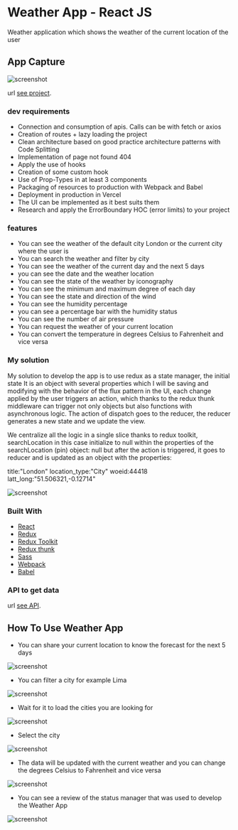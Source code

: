 # Weather App - React JS

Weather application which shows the weather of the current location of the user

## App Capture

![screenshot](https://raw.githubusercontent.com/volta2016/weather-redux/master/src/assets/img/screenreadme/screely-1.png)

url [see project](https://weather-app-redux.vercel.app/).

### dev requirements

- Connection and consumption of apis. Calls can be with fetch or axios
- Creation of routes + lazy loading the project
- Clean architecture based on good practice architecture patterns with Code Splitting
- Implementation of page not found 404
- Apply the use of hooks
- Creation of some custom hook
- Use of Prop-Types in at least 3 components
- Packaging of resources to production with Webpack and Babel
- Deployment in production in Vercel
- The UI can be implemented as it best suits them
- Research and apply the ErrorBoundary HOC (error limits) to your project

### features

- You can see the weather of the default city London or the current city where the user is
- You can search the weather and filter by city
- You can see the weather of the current day and the next 5 days
- you can see the date and the weather location
- You can see the state of the weather by iconography
- You can see the minimum and maximum degree of each day
- You can see the state and direction of the wind
- You can see the humidity percentage
- you can see a percentage bar with the humidity status
- You can see the number of air pressure
- You can request the weather of your current location
- You can convert the temperature in degrees Celsius to Fahrenheit and vice versa

### My solution

My solution to develop the app is to use redux as a state manager, the initial state
It is an object with several properties which I will be saving and modifying with the behavior
of the flux pattern in the UI, each change applied by the user triggers an action, which thanks to
the redux thunk middleware can trigger not only objects but also functions with asynchronous logic.
The action of dispatch goes to the reducer, the reducer generates a new state and we update the view.

We centralize all the logic in a single slice thanks to redux toolkit, searchLocation in this case
initialize to null within the properties of the searchLocation (pin) object: null
but after the action is triggered, it goes to reducer and is updated as an object with the properties:

title:"London"
location_type:"City"
woeid:44418
latt_long:"51.506321,-0.12714"

![screenshot](https://raw.githubusercontent.com/volta2016/weather-redux/master/src/assets/img/diagram-redux-toolkit.png)

### Built With

- [React](https://reactjs.org/)
- [Redux](https://redux.js.org/)
- [Redux Toolkit](https://redux-toolkit.js.org/)
- [Redux thunk](https://redux-toolkit.js.org/api/createAsyncThunk#return-value)
- [Sass](https://sass-lang.com/)
- [Webpack](https://v4.webpack.js.org/)
- [Babel](https://babeljs.io/)

### API to get data

url [see API](https://www.metaweather.com/).

## How To Use Weather App

- You can share your current location to know the forecast for the next 5 days

![screenshot](https://raw.githubusercontent.com/volta2016/weather-redux/master/src/assets/img/screenreadme/screely-2.png)

- You can filter a city for example Lima

![screenshot](https://raw.githubusercontent.com/volta2016/weather-redux/master/src/assets/img/screenreadme/screely-3.png)

- Wait for it to load the cities you are looking for

![screenshot](https://raw.githubusercontent.com/volta2016/weather-redux/master/src/assets/img/screenreadme/screely-4.png)

- Select the city

![screenshot](https://raw.githubusercontent.com/volta2016/weather-redux/master/src/assets/img/screenreadme/screely-5.png)

- The data will be updated with the current weather and you can change the degrees Celsius to Fahrenheit and vice versa

![screenshot](https://raw.githubusercontent.com/volta2016/weather-redux/master/src/assets/img/screenreadme/screely-6.png)

- You can see a review of the status manager that was used to develop the Weather App

![screenshot](https://raw.githubusercontent.com/volta2016/weather-redux/master/src/assets/img/screenreadme/screely-7.png)
